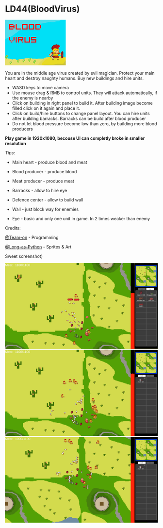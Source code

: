 # LD44(BloodVirus)
![](readme/cover.png) 

You are in the middle age virus created by evil magician. Protect your main heart and destroy naughty humans. Buy new buildings and hire units.

* WASD keys to move camera
* Use mouse drag & RMB to control units. They will attack automatically, if the enemy is nearby
* Click on building in right panel to build it. After building image become filled click on it again and place it.
* Click on build/hire buttons to change panel layout. You can hire units after building barracks. Barracks can be build after blood producer
* Do not let blood pressure become low than zero, by building more blood producers

**Play game in 1920x1080, becouse UI can completly broke in smaller resolution**

*Tips:*
* Main heart - produce blood and meat
* Blood producer - produce blood
* Meat producer -  produce meat
* Barracks - allow to hire eye
* Defence center - allow to build wall
* Wall - just block way for enemies

* Eye - basic and only one unit in game. In 2 times weaker than enemy

Credits:

[@Team-on](https://github.com/Team-on) - Programming

[@Long-as-Python](https://github.com/Long-as-Python) - Sprites & Art

Sweet screenshot)

![](readme/1.png) 
![](readme/2.png) 
![](readme/3.png) 

